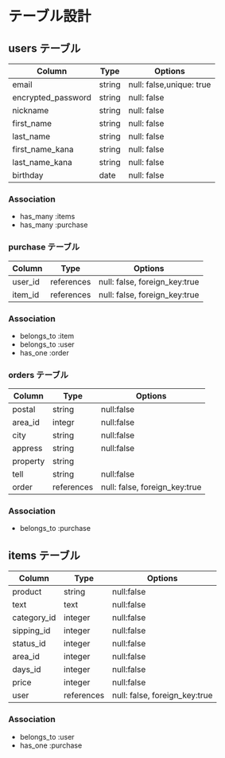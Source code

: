 
# テーブル設計

## users テーブル

| Column             | Type       | Options                       |
| ------------------ | ---------- | ----------------------------- |
| email              | string     | null: false,unique: true      |
| encrypted_password | string     | null: false                   |
| nickname           | string     | null: false                   |
| first_name         | string     | null: false                   | 
| last_name          | string     | null: false                   |
| first_name_kana    | string     | null: false                   |
| last_name_kana     | string     | null: false                   |
| birthday           | date       | null: false                   |

### Association

- has_many :items
- has_many :purchase


### purchase テーブル
| Column     | Type       | Options                       |
| ---------- | ---------- | ----------------------------- |
| user_id    | references | null: false, foreign_key:true |
| item_id    | references | null: false, foreign_key:true |

### Association

- belongs_to :item
- belongs_to :user
- has_one    :order


### orders テーブル

| Column     | Type       | Options                       |
| ---------- | ---------- | ----------------------------- |
| postal     | string     | null:false                    |
| area_id    | integr     | null:false                    |
| city       | string     | null:false                    |
| appress    | string     | null:false                    |
| property   | string     |                               |
| tell       | string     | null:false                    |
| order      | references | null: false, foreign_key:true |

### Association
- belongs_to :purchase


## items テーブル

| Column      | Type       | Options                       |
| ----------- | ---------- | ----------------------------- |
| product     | string     | null:false                    |
| text        | text       | null:false                    |
| category_id | integer    | null:false                    |
| sipping_id  | integer    | null:false                    |
| status_id   | integer    | null:false                    |
| area_id     | integer    | null:false                    |
| days_id     | integer    | null:false                    |
| price       | integer    | null:false                    |
| user        | references | null: false, foreign_key:true |

### Association

- belongs_to :user
- has_one    :purchase
